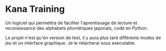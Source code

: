 # Kana Training
Un logiciel qui permettra de faciliter l'aprentissage de lecture et reconaissance des alphabets phonétiques japonais, codé en Python.

Le projet n'est qu'en version de test, il y aura plus tard différents modes de jeu et un interface graphique. Je le relacherai sous executable.
